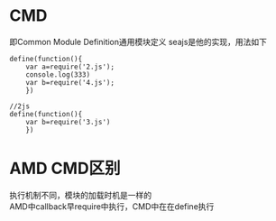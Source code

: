 # CMD 
即Common Module Definition通用模块定义 seajs是他的实现，用法如下
```
define(function(){
	var a=require('2.js');
	console.log(333)
	var b=require('4.js');
	})

//2js
define(function(){
	var b=require('3.js')
	})

```
# AMD CMD区别 
执行机制不同，模块的加载时机是一样的  
AMD中callback早require中执行，CMD中在在define执行